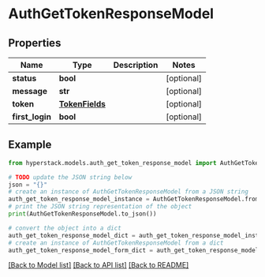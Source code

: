 # AuthGetTokenResponseModel


## Properties

Name | Type | Description | Notes
------------ | ------------- | ------------- | -------------
**status** | **bool** |  | [optional] 
**message** | **str** |  | [optional] 
**token** | [**TokenFields**](TokenFields.md) |  | [optional] 
**first_login** | **bool** |  | [optional] 

## Example

```python
from hyperstack.models.auth_get_token_response_model import AuthGetTokenResponseModel

# TODO update the JSON string below
json = "{}"
# create an instance of AuthGetTokenResponseModel from a JSON string
auth_get_token_response_model_instance = AuthGetTokenResponseModel.from_json(json)
# print the JSON string representation of the object
print(AuthGetTokenResponseModel.to_json())

# convert the object into a dict
auth_get_token_response_model_dict = auth_get_token_response_model_instance.to_dict()
# create an instance of AuthGetTokenResponseModel from a dict
auth_get_token_response_model_form_dict = auth_get_token_response_model.from_dict(auth_get_token_response_model_dict)
```
[[Back to Model list]](../README.md#documentation-for-models) [[Back to API list]](../README.md#documentation-for-api-endpoints) [[Back to README]](../README.md)


